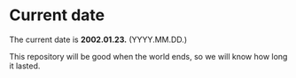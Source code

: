 # Current date

The current date is **2002.01.23.** (YYYY.MM.DD.)

This repository will be good when the world ends, so we will know how long it lasted.